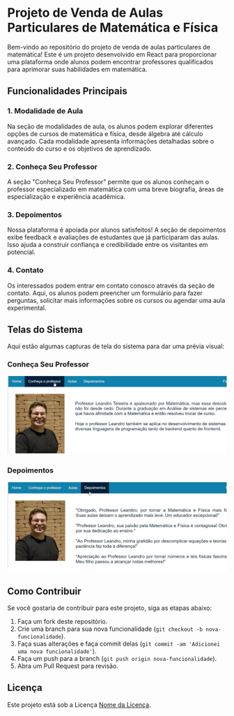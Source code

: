 # Projeto de Venda de Aulas Particulares de Matemática e Física

Bem-vindo ao repositório do projeto de venda de aulas particulares de matemática! Este é um projeto desenvolvido em React para proporcionar uma plataforma onde alunos podem encontrar professores qualificados para aprimorar suas habilidades em matemática.

## Funcionalidades Principais

### 1. Modalidade de Aula

Na seção de modalidades de aula, os alunos podem explorar diferentes opções de cursos de matemática e física, desde álgebra até cálculo avançado. Cada modalidade apresenta informações detalhadas sobre o conteúdo do curso e os objetivos de aprendizado.

### 2. Conheça Seu Professor

A seção "Conheça Seu Professor" permite que os alunos conheçam o professor especializado em matemática com uma breve biografia, áreas de especialização e experiência acadêmica.

### 3. Depoimentos

Nossa plataforma é apoiada por alunos satisfeitos! A seção de depoimentos exibe feedback e avaliações de estudantes que já participaram das aulas. Isso ajuda a construir confiança e credibilidade entre os visitantes em potencial.

### 4. Contato

Os interessados podem entrar em contato conosco através da seção de contato. Aqui, os alunos podem preencher um formulário para fazer perguntas, solicitar mais informações sobre os cursos ou agendar uma aula experimental.

## Telas do Sistema

Aqui estão algumas capturas de tela do sistema para dar uma prévia visual:

### Conheça Seu Professor
![Conheça Seu Professor](/public/conheca.jpg)

### Depoimentos
![Depoimentos](/public/depoimentos.jpg)

## Como Contribuir

Se você gostaria de contribuir para este projeto, siga as etapas abaixo:

1. Faça um fork deste repositório.
2. Crie uma branch para sua nova funcionalidade (`git checkout -b nova-funcionalidade`).
3. Faça suas alterações e faça commit delas (`git commit -am 'Adicionei uma nova funcionalidade'`).
4. Faça um push para a branch (`git push origin nova-funcionalidade`).
5. Abra um Pull Request para revisão.

## Licença

Este projeto está sob a Licença [Nome da Licença](url_da_licenca).
